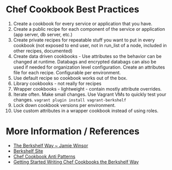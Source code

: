 Chef Cookbook Best Practices
============================

  1. Create a cookbook for every service or application that you have.
  2. Create a public recipe for each component of the service or application (app server, db server, etc.)
  3. Create private recipes for repeatable stuff you want to put in every cookbook
    (not exposed to end user, not in run_list of a node, included in other recipes, documented)
  4. Create data driven cookbooks - Use attributes so the behavior can be changed at runtime.  Databags and encrypted databags can also be used if needed for organization level configuration.  Create an attributes file for each recipe.  Configurable per environment.
  5. Use default recipe so cookbook works out of the box.
  6. Library cookbooks - not really for recipes
  7. Wrapper cookbooks - lightweight - contain mostly attribute overrides.
  8. Iterate often. Make small changes. Use Vagrant VMs to quickly test your changes. `vagrant plugin install vagrant-berkshelf`
  9. Lock down cookbook versions per environment.
  10. Use custom attributes in a wrapper cookbook instead of using roles.

More Information / References
=============================

  * [The Berkshelf Way ~ Jamie Winsor](http://www.getchef.com/blog/chefconf-talks/the-berkshelf-way-jamie-winsor/)
  * [Berkshelf Site](http://berkshelf.com/)
  * [Chef Cookbook Anti Patterns](http://dougireton.com/blog/2013/02/16/chef-cookbook-anti-patterns/)
  * [Getting Started Writing Chef Cookbooks the Berkshelf Way](http://misheska.com/blog/2013/06/16/getting-started-writing-chef-cookbooks-the-berkshelf-way/)
